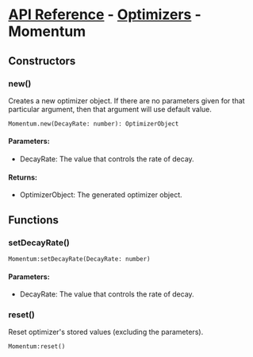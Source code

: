 # [API Reference](../../API.md) - [Optimizers](../Optimizers.md) - Momentum

## Constructors

### new()

Creates a new optimizer object. If there are no parameters given for that particular argument, then that argument will use default value.

```
Momentum.new(DecayRate: number): OptimizerObject
```
#### Parameters:

* DecayRate: The value that controls the rate of decay.

#### Returns:

* OptimizerObject: The generated optimizer object.

## Functions

### setDecayRate()

```
Momentum:setDecayRate(DecayRate: number)
```

#### Parameters:

* DecayRate: The value that controls the rate of decay.

### reset()

Reset optimizer's stored values (excluding the parameters).

```
Momentum:reset()
```
